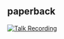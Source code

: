 ## paperback ##

[![Talk Recording](https://img.youtube.com/vi/GI9rKdM9rB8/0.jpg)](https://www.youtube.com/watch?v=GI9rKdM9rB8)
